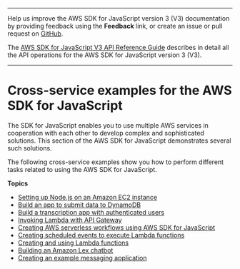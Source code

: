 --------

Help us improve the AWS SDK for JavaScript version 3 \(V3\) documentation by providing feedback using the **Feedback** link, or create an issue or pull request on [GitHub](https://github.com/awsdocs/aws-sdk-for-javascript-v3)\.

 The [AWS SDK for JavaScript V3 API Reference Guide](https://docs.aws.amazon.com/AWSJavaScriptSDK/v3/latest/index.html) describes in detail all the API operations for the AWS SDK for JavaScript version 3 \(V3\)\.

--------

# Cross\-service examples for the AWS SDK for JavaScript<a name="tutorials"></a>

The SDK for JavaScript enables you to use multiple AWS services in cooperation with each other to develop complex and sophisticated solutions\. This section of the AWS SDK for JavaScript demonstrates several such solutions\.

The following cross\-service examples show you how to perform different tasks related to using the AWS SDK for JavaScript\.

**Topics**
+ [Setting up Node\.js on an Amazon EC2 instance](setting-up-node-on-ec2-instance.md)
+ [Build an app to submit data to DynamoDB](cross-service-example-submitting-data.md)
+ [Build a transcription app with authenticated users](transcribe-app.md)
+ [Invoking Lambda with API Gateway](api-gateway-invoking-lambda-example.md)
+ [Creating AWS serverless workflows using AWS SDK for JavaScript](serverless-step-functions-example.md)
+ [Creating scheduled events to execute Lambda functions](scheduled-events-invoking-lambda-example.md)
+ [Creating and using Lambda functions](lambda-create-table-example.md)
+ [Building an Amazon Lex chatbot](lex-bot-example.md)
+ [Creating an example messaging application](messaging-app.md)